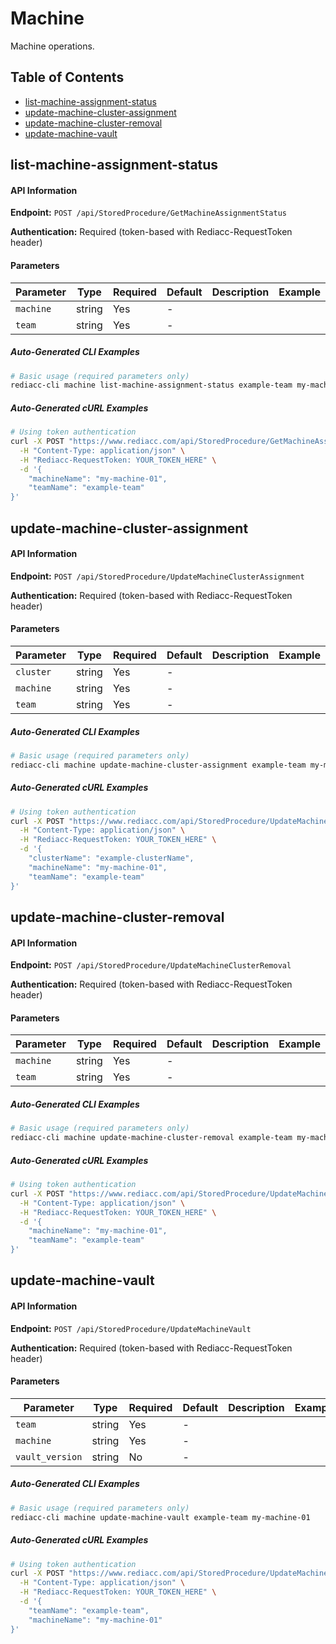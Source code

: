 # Machine

Machine operations.

## Table of Contents

- [list-machine-assignment-status](#list-machine-assignment-status)
- [update-machine-cluster-assignment](#update-machine-cluster-assignment)
- [update-machine-cluster-removal](#update-machine-cluster-removal)
- [update-machine-vault](#update-machine-vault)


## list-machine-assignment-status

#### API Information

**Endpoint:** `POST /api/StoredProcedure/GetMachineAssignmentStatus`

**Authentication:** Required (token-based with Rediacc-RequestToken header)

#### Parameters

| Parameter | Type | Required | Default | Description | Example |
|-----------|------|----------|---------|-------------|---------|
| `machine` | string | Yes | - |  |  |
| `team` | string | Yes | - |  |  |

##### Auto-Generated CLI Examples

```bash
# Basic usage (required parameters only)
rediacc-cli machine list-machine-assignment-status example-team my-machine-01
```

##### Auto-Generated cURL Examples

```bash
# Using token authentication
curl -X POST "https://www.rediacc.com/api/StoredProcedure/GetMachineAssignmentStatus" \
  -H "Content-Type: application/json" \
  -H "Rediacc-RequestToken: YOUR_TOKEN_HERE" \
  -d '{
    "machineName": "my-machine-01",
    "teamName": "example-team"
}'
```


## update-machine-cluster-assignment

#### API Information

**Endpoint:** `POST /api/StoredProcedure/UpdateMachineClusterAssignment`

**Authentication:** Required (token-based with Rediacc-RequestToken header)

#### Parameters

| Parameter | Type | Required | Default | Description | Example |
|-----------|------|----------|---------|-------------|---------|
| `cluster` | string | Yes | - |  |  |
| `machine` | string | Yes | - |  |  |
| `team` | string | Yes | - |  |  |

##### Auto-Generated CLI Examples

```bash
# Basic usage (required parameters only)
rediacc-cli machine update-machine-cluster-assignment example-team my-machine-01
```

##### Auto-Generated cURL Examples

```bash
# Using token authentication
curl -X POST "https://www.rediacc.com/api/StoredProcedure/UpdateMachineClusterAssignment" \
  -H "Content-Type: application/json" \
  -H "Rediacc-RequestToken: YOUR_TOKEN_HERE" \
  -d '{
    "clusterName": "example-clusterName",
    "machineName": "my-machine-01",
    "teamName": "example-team"
}'
```


## update-machine-cluster-removal

#### API Information

**Endpoint:** `POST /api/StoredProcedure/UpdateMachineClusterRemoval`

**Authentication:** Required (token-based with Rediacc-RequestToken header)

#### Parameters

| Parameter | Type | Required | Default | Description | Example |
|-----------|------|----------|---------|-------------|---------|
| `machine` | string | Yes | - |  |  |
| `team` | string | Yes | - |  |  |

##### Auto-Generated CLI Examples

```bash
# Basic usage (required parameters only)
rediacc-cli machine update-machine-cluster-removal example-team my-machine-01
```

##### Auto-Generated cURL Examples

```bash
# Using token authentication
curl -X POST "https://www.rediacc.com/api/StoredProcedure/UpdateMachineClusterRemoval" \
  -H "Content-Type: application/json" \
  -H "Rediacc-RequestToken: YOUR_TOKEN_HERE" \
  -d '{
    "machineName": "my-machine-01",
    "teamName": "example-team"
}'
```


## update-machine-vault

#### API Information

**Endpoint:** `POST /api/StoredProcedure/UpdateMachineVault`

**Authentication:** Required (token-based with Rediacc-RequestToken header)

#### Parameters

| Parameter | Type | Required | Default | Description | Example |
|-----------|------|----------|---------|-------------|---------|
| `team` | string | Yes | - |  |  |
| `machine` | string | Yes | - |  |  |
| `vault_version` | string | No | - |  |  |

##### Auto-Generated CLI Examples

```bash
# Basic usage (required parameters only)
rediacc-cli machine update-machine-vault example-team my-machine-01
```

##### Auto-Generated cURL Examples

```bash
# Using token authentication
curl -X POST "https://www.rediacc.com/api/StoredProcedure/UpdateMachineVault" \
  -H "Content-Type: application/json" \
  -H "Rediacc-RequestToken: YOUR_TOKEN_HERE" \
  -d '{
    "teamName": "example-team",
    "machineName": "my-machine-01"
}'
```

